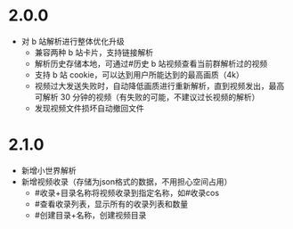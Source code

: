 # 2.0.0

* 对 b 站解析进行整体优化升级
    * 兼容两种 b 站卡片，支持链接解析
    * 解析历史存储本地，可通过#历史 b 站视频查看当前群解析过的视频
    * 支持 b 站 cookie，可以达到用户所能达到的最高画质（4k）
    * 视频过大发送失败时，自动降低画质进行重新解析，直到视频发出，最高可解析 30 分钟的视频（有失败的可能，不建议过长视频的解析）
    * 发现视频文件损坏自动撤回文件

# 2.1.0

* 新增小世界解析
* 新增视频收录（存储为json格式的数据，不用担心空间占用）
    * #收录+目录名称将视频收录到指定名称，如#收录cos
    * #查看收录列表，显示所有的收录列表和数量
    * #创建目录+名称，创建视频目录